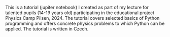 This is a tutorial (jupiter notebook) I created as part of my lecture for talented pupils (14-19 years old) participating in the educational project Physics Camp Pilsen, 2024. The tutorial covers selected basics of Python programming and offers concrete physics problems to which Python can be applied. The tutorial is written in Czech.
